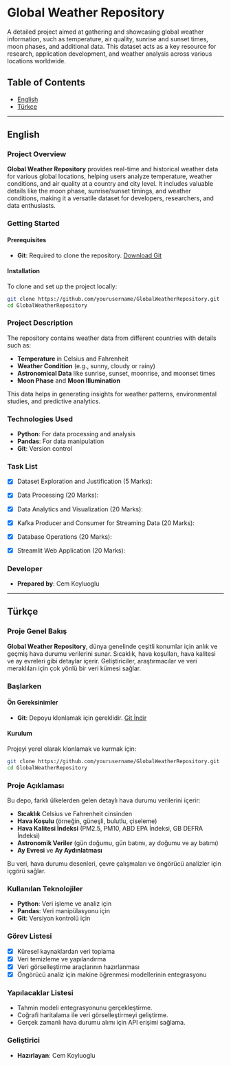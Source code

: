 # Global Weather Repository

A detailed project aimed at gathering and showcasing global weather information, such as temperature, air quality, sunrise and sunset times, moon phases, and additional data. This dataset acts as a key resource for research, application development, and weather analysis across various locations worldwide.


## Table of Contents
- [English](#english)
- [Türkçe](#turkçe)

---

## English

### Project Overview

**Global Weather Repository** provides real-time and historical weather data for various global locations, helping users analyze temperature, weather conditions, and air quality at a country and city level. It includes valuable details like the moon phase, sunrise/sunset timings, and weather conditions, making it a versatile dataset for developers, researchers, and data enthusiasts.

### Getting Started

#### Prerequisites
- **Git**: Required to clone the repository. [Download Git](https://git-scm.com/downloads)

#### Installation
To clone and set up the project locally:
```bash
git clone https://github.com/yourusername/GlobalWeatherRepository.git
cd GlobalWeatherRepository
```

### Project Description

The repository contains weather data from different countries with details such as:
- **Temperature** in Celsius and Fahrenheit
- **Weather Condition** (e.g., sunny, cloudy or rainy)
- **Astronomical Data** like sunrise, sunset, moonrise, and moonset times
- **Moon Phase** and **Moon Illumination**

This data helps in generating insights for weather patterns, environmental studies, and predictive analytics.

### Technologies Used
- **Python**: For data processing and analysis
- **Pandas**: For data manipulation
- **Git**: Version control

### Task List
- [x] Dataset Exploration and Justification (5 Marks):
- [x] Data Processing (20 Marks):
- [x] Data Analytics and Visualization (20 Marks):
- [x] Kafka Producer and Consumer for Streaming Data (20 Marks):
- [x] Database Operations (20 Marks):
- [x] Streamlit Web Application (20 Marks):


### Developer
- **Prepared by**: Cem Koyluoglu

---

## Türkçe

### Proje Genel Bakış

**Global Weather Repository**, dünya genelinde çeşitli konumlar için anlık ve geçmiş hava durumu verilerini sunar. Sıcaklık, hava koşulları, hava kalitesi ve ay evreleri gibi detaylar içerir. Geliştiriciler, araştırmacılar ve veri meraklıları için çok yönlü bir veri kümesi sağlar.

### Başlarken

#### Ön Gereksinimler
- **Git**: Depoyu klonlamak için gereklidir. [Git İndir](https://git-scm.com/downloads)

#### Kurulum
Projeyi yerel olarak klonlamak ve kurmak için:
```bash
git clone https://github.com/yourusername/GlobalWeatherRepository.git
cd GlobalWeatherRepository
```

### Proje Açıklaması

Bu depo, farklı ülkelerden gelen detaylı hava durumu verilerini içerir:
- **Sıcaklık** Celsius ve Fahrenheit cinsinden
- **Hava Koşulu** (örneğin, güneşli, bulutlu, çiseleme)
- **Hava Kalitesi İndeksi** (PM2.5, PM10, ABD EPA İndeksi, GB DEFRA İndeksi)
- **Astronomik Veriler** (gün doğumu, gün batımı, ay doğumu ve ay batımı)
- **Ay Evresi** ve **Ay Aydınlatması**

Bu veri, hava durumu desenleri, çevre çalışmaları ve öngörücü analizler için içgörü sağlar.

### Kullanılan Teknolojiler
- **Python**: Veri işleme ve analiz için
- **Pandas**: Veri manipülasyonu için
- **Git**: Versiyon kontrolü için

### Görev Listesi
- [x] Küresel kaynaklardan veri toplama
- [x] Veri temizleme ve yapılandırma
- [x] Veri görselleştirme araçlarının hazırlanması
- [x] Öngörücü analiz için makine öğrenmesi modellerinin entegrasyonu 

### Yapılacaklar Listesi
- Tahmin modeli entegrasyonunu gerçekleştirme.
- Coğrafi haritalama ile veri görselleştirmeyi geliştirme.
- Gerçek zamanlı hava durumu alımı için API erişimi sağlama.

### Geliştirici
- **Hazırlayan**: Cem Koyluoglu
```
